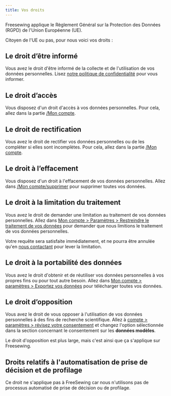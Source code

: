 ```yaml
---
title: Vos droits
---
```


Freesewing applique le Règlement Général sur la Protection des Données (RGPD) de l'Union Européenne (UE).

Citoyen de l'UE ou pas, pour nous voici vos droits :

## Le droit d’être informé

Vous avez le droit d'être informé de la collecte et de l'utilisation de vos données personnelles. Lisez [notre politique de confidentialité](/docs/about/privacy) pour vous informer.

## Le droit d’accès

Vous disposez d'un droit d'accès à vos données personnelles. Pour cela, allez dans la partie [/Mon compte](/account).

## Le droit de rectification

Vous avez le droit de rectifier vos données personnelles ou de les compléter si elles sont incomplètes. Pour cela, allez dans la partie [/Mon compte](/account).

## Le droit à l’effacement

Vous disposez d'un droit à l'effacement de vos données personnelles. Allez dans [/Mon compte/supprimer](/account/remove) pour supprimer toutes vos données.

## Le droit à la limitation du traitement

Vous avez le droit de demander une limitation au traitement de vos données personnelles. Allez dans [Mon compte > Paramètres > Restreindre le traitement de vos données](/account/restrict) pour demander que nous limitions le traitement de vos données personnelles.  

<Warning>

Votre requête sera satisfaite immédiatement, et ne pourra être annulée qu'en [nous contactant](/contact) pour lever la limitation.

</Warning>

## Le droit à la portabilité des données

Vous avez le droit d'obtenir et de réutiliser vos données personnelles à vos propres fins ou pour tout autre besoin. Allez dans [Mon compte > paramètres > Exportez vos données](/account/export) pour télécharger toutes vos données.

## Le droit d’opposition

Vous avez le droit de vous opposer à l'utilisation de vos données personnelles à des fins de recherche scientifique. Allez à [compte > paramètres > révisez votre consentement](/account/consent) et changez l'option sélectionnée dans la section concernant le consentement sur les **données modèles**.

<Note>

Le droit d'opposition est plus large, mais c'est ainsi que ça s'applique sur Freesewing.

</Note>

## Droits relatifs à l'automatisation de prise de décision et de profilage

Ce droit ne s'applique pas à FreeSewing car nous n'utilisons pas de processus automatisé de prise de décision ou de profilage.
